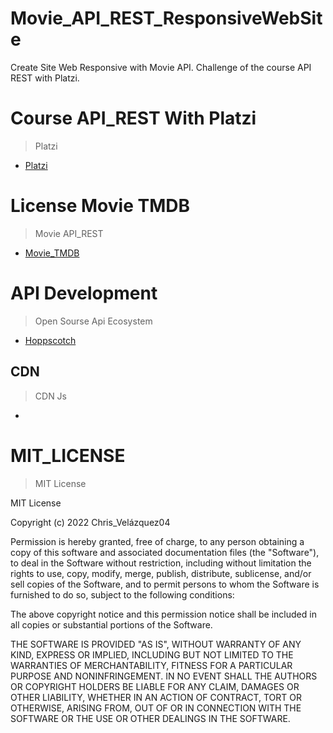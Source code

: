 # Movie_API_REST_ResponsiveWebSite

Create Site Web Responsive with Movie API.  Challenge of the course API REST with Platzi.

# Course API_REST With Platzi

> Platzi

- [Platzi](https://platzi.com/home)

# License Movie TMDB

> Movie API_REST

- [Movie_TMDB](https://www.themoviedb.org/)

# API Development

> Open Sourse Api Ecosystem

- [Hoppscotch](https://hoppscotch.io/es/)

## CDN

> CDN Js

- [](https://cdnjs.com/)

# MIT_LICENSE

> MIT License

MIT License

Copyright (c) 2022 Chris_Velázquez04

Permission is hereby granted, free of charge, to any person obtaining a copy
of this software and associated documentation files (the "Software"), to deal
in the Software without restriction, including without limitation the rights
to use, copy, modify, merge, publish, distribute, sublicense, and/or sell
copies of the Software, and to permit persons to whom the Software is
furnished to do so, subject to the following conditions:

The above copyright notice and this permission notice shall be included in all
copies or substantial portions of the Software.

THE SOFTWARE IS PROVIDED "AS IS", WITHOUT WARRANTY OF ANY KIND, EXPRESS OR
IMPLIED, INCLUDING BUT NOT LIMITED TO THE WARRANTIES OF MERCHANTABILITY,
FITNESS FOR A PARTICULAR PURPOSE AND NONINFRINGEMENT. IN NO EVENT SHALL THE
AUTHORS OR COPYRIGHT HOLDERS BE LIABLE FOR ANY CLAIM, DAMAGES OR OTHER
LIABILITY, WHETHER IN AN ACTION OF CONTRACT, TORT OR OTHERWISE, ARISING FROM,
OUT OF OR IN CONNECTION WITH THE SOFTWARE OR THE USE OR OTHER DEALINGS IN THE
SOFTWARE.
